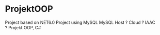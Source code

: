 # ProjektOOP
Project based on NET6.0 
Project using MySQL
MySQL Host ?
Cloud ?
IAAC ?
Projekt OOP, C#
